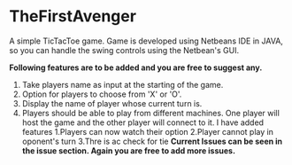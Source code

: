 # TheFirstAvenger
A simple TicTacToe game. Game is developed using Netbeans IDE in JAVA, so you can handle the swing controls using the Netbean's GUI.

<b> Following features are to be added and you are free to suggest any. </b>
1. Take players name as input at the starting of the game.
2. Option for players to choose from 'X' or 'O'.
3. Display the name of player whose current turn is.
4. Players should be able to play from different machines. One player will host the game and the other player will connect to it.
I have added features 
1.Players can now watch their option
2.Player cannot play in oponent's turn
3.Thre is  ac check for tie
<b> Current Issues can be seen in the issue section. Again you are free to add more issues. </b>
